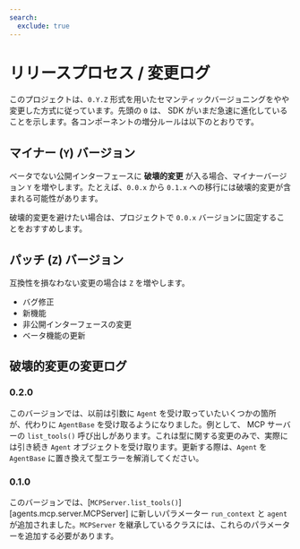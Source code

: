 ```yaml
---
search:
  exclude: true
---
```

# リリースプロセス / 変更ログ

このプロジェクトは、`0.Y.Z` 形式を用いたセマンティックバージョニングをやや変更した方式に従っています。先頭の `0` は、 SDK がいまだ急速に進化していることを示します。各コンポーネントの増分ルールは以下のとおりです。

## マイナー (`Y`) バージョン

ベータでない公開インターフェースに **破壊的変更** が入る場合、マイナーバージョン `Y` を増やします。たとえば、`0.0.x` から `0.1.x` への移行には破壊的変更が含まれる可能性があります。

破壊的変更を避けたい場合は、プロジェクトで `0.0.x` バージョンに固定することをおすすめします。

## パッチ (`Z`) バージョン

互換性を損なわない変更の場合は `Z` を増やします。

-   バグ修正
-   新機能
-   非公開インターフェースの変更
-   ベータ機能の更新

## 破壊的変更の変更ログ

### 0.2.0

このバージョンでは、以前は引数に `Agent` を受け取っていたいくつかの箇所が、代わりに `AgentBase` を受け取るようになりました。例として、 MCP サーバーの `list_tools()` 呼び出しがあります。これは型に関する変更のみで、実際には引き続き `Agent` オブジェクトを受け取ります。更新する際は、`Agent` を `AgentBase` に置き換えて型エラーを解消してください。

### 0.1.0

このバージョンでは、[`MCPServer.list_tools()`][agents.mcp.server.MCPServer] に新しいパラメーター `run_context` と `agent` が追加されました。`MCPServer` を継承しているクラスには、これらのパラメーターを追加する必要があります。